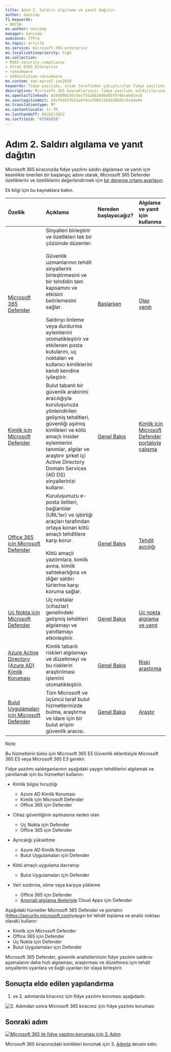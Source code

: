 ```yaml
---
title: Adım 2. Saldırı algılama ve yanıt dağıtın
author: dansimp
f1.keywords:
- NOCSH
ms.author: dansimp
manager: dansimp
audience: ITPro
ms.topic: article
ms.service: microsoft-365-enterprise
ms.localizationpriority: high
ms.collection:
- M365-security-compliance
- Strat_O365_Enterprise
- ransomware
- m365solution-ransomware
ms.custom: seo-marvel-jun2020
keywords: fidye yazılımı, insan tarafından çalıştırılan fidye yazılımı, insan tarafından çalıştırılan fidye yazılımı, HumOR, gasp saldırısı, fidye yazılımı saldırısı, şifreleme, kriptoviroloji, sıfır güven
description: Microsoft 365 kaynaklarınızı fidye yazılımı saldırılarına karşı korumak için Microsoft 365 Defender ve güvenlik sinyali kaynaklarını kullanın.
ms.openlocfilehash: d24d89019dc5ecf5a2bb30d8e85f974bcebd1ec8
ms.sourcegitcommit: d3ef9391f621e8f4ca70661184b3bb82c6cbda94
ms.translationtype: MT
ms.contentlocale: tr-TR
ms.lasthandoff: 09/02/2022
ms.locfileid: "67582658"
---
```

# <a name="step-2-deploy-attack-detection-and-response"></a>Adım 2. Saldırı algılama ve yanıt dağıtın

Microsoft 365 kiracınızda fidye yazılımı saldırı algılaması ve yanıtı için kesinlikle önerilen bir başlangıç adımı olarak, Microsoft 365 Defender özelliklerini ve özelliklerini değerlendirmek için [bir deneme ortamı ayarlayın](/microsoft-365/security/defender/eval-overview).

Ek bilgi için bu kaynaklara bakın.

| Özellik | Açıklama | Nereden başlayacağız? | Algılama ve yanıt için kullanma |
|:-------|:-----|:-------|:-------|
| [Microsoft 365 Defender](/microsoft-365/security/defender) | Sinyalleri birleştirir ve özellikleri tek bir çözümde düzenler. <br><br> Güvenlik uzmanlarının tehdit sinyallerini birleştirmesini ve bir tehdidin tam kapsamını ve etkisini belirlemesini sağlar. <br><br> Saldırıyı önleme veya durdurma eylemlerini otomatikleştirir ve etkilenen posta kutularını, uç noktaları ve kullanıcı kimliklerini kendi kendine iyileştirir. | [Başlarken](/microsoft-365/security/defender/get-started) | [Olay yanıtı](/microsoft-365/security/defender/incidents-overview) |
| [Kimlik için Microsoft Defender](/defender-for-identity/what-is) |  Bulut tabanlı bir güvenlik arabirimi aracılığıyla kuruluşunuza yönlendirilen gelişmiş tehditleri, güvenliği aşılmış kimlikleri ve kötü amaçlı insider eylemlerini tanımlar, algılar ve araştırır şirket içi Active Directory Domain Services (AD DS) sinyallerinizi kullanır. | [Genel Bakış](/defender-for-identity/what-is) | [Kimlik için Microsoft Defender portalıyla çalışma](/defender-for-identity/workspace-portal) |
| [Office 365 için Microsoft Defender](/microsoft-365/security/office-365-security) | Kuruluşunuzu e-posta iletileri, bağlantılar (URL'ler) ve işbirliği araçları tarafından ortaya konan kötü amaçlı tehditlere karşı korur. <br><br> Kötü amaçlı yazılımlara, kimlik avına, kimlik sahtekarlığına ve diğer saldırı türlerine karşı koruma sağlar. | [Genel Bakış](/microsoft-365/security/office-365-security/overview) | [Tehdit avcılığı](/microsoft-365/security/office-365-security/threat-hunting-in-threat-explorer) |
| [Uç Nokta için Microsoft Defender](/microsoft-365/security/defender-endpoint) | Uç noktalar (cihazlar) genelindeki gelişmiş tehditleri algılamayı ve yanıtlamayı etkinleştirir. | [Genel Bakış](/microsoft-365/security/defender-endpoint/microsoft-defender-endpoint)  | [Uç nokta algılama ve yanıt](/microsoft-365/security/defender-endpoint/overview-endpoint-detection-response) |
| [Azure Active Directory (Azure AD) Kimlik Koruması](/azure/active-directory/identity-protection/) | Kimlik tabanlı riskleri algılamayı ve düzeltmeyi ve bu risklerin araştırılması işlemini otomatikleştirir. | [Genel Bakış](/azure/active-directory/identity-protection/overview-identity-protection) | [Riski araştırma](/azure/active-directory/identity-protection/howto-identity-protection-investigate-risk) |
| [Bulut Uygulamaları için Microsoft Defender](/cloud-app-security) | Tüm Microsoft ve üçüncü taraf bulut hizmetlerinizde bulma, araştırma ve idare için bir bulut erişim güvenlik aracısı. | [Genel Bakış](/cloud-app-security/what-is-cloud-app-security) | [Araştır](/cloud-app-security/investigate) |

>[!Note]
>Bu hizmetlerin tümü için Microsoft 365 E5 Güvenlik eklentisiyle Microsoft 365 E5 veya Microsoft 365 E3 gerekir.
>

Fidye yazılımı saldırganlarının aşağıdaki yaygın tehditlerini algılamak ve yanıtlamak için bu hizmetleri kullanın:

- Kimlik bilgisi hırsızlığı

   - Azure AD Kimlik Koruması
   - Kimlik için Microsoft Defender
   - Office 365 için Defender

- Cihaz güvenliğinin aşılmasına neden olan

   - Uç Nokta için Defender
   - Office 365 için Defender

- Ayrıcalığı yükseltme

   - Azure AD Kimlik Koruması
   - Bulut Uygulamaları için Defender

- Kötü amaçlı uygulama davranışı

   - Bulut Uygulamaları için Defender

- Veri sızdırma, silme veya karşıya yükleme

   - Office 365 için Defender
   - [Anomali algılama ilkeleriyle](/cloud-app-security/anomaly-detection-policy#ransomware-activity) Cloud Apps için Defender

Aşağıdaki hizmetler Microsoft 365 Defender ve portalını (https://security.microsoft.com)yaygın bir tehdit toplama ve analiz noktası olarak) kullanır:

- Kimlik için Microsoft Defender
- Office 365 için Defender
- Uç Nokta için Defender
- Bulut Uygulamaları için Defender

Microsoft 365 Defender, güvenlik analistlerinizin fidye yazılımı saldırısı aşamalarını daha hızlı algılaması, araştırması ve düzeltmesi için tehdit sinyallerini uyarılara ve bağlı uyarıları bir olaya birleştirir.

## <a name="resulting-configuration"></a>Sonuçta elde edilen yapılandırma

1. ve 2. adımlarda kiracınız için fidye yazılımı koruması aşağıdadır.

![2. Adımdan sonra Microsoft 365 kiracınız için fidye yazılımı koruması](../media/ransomware-protection-microsoft-365/ransomware-protection-microsoft-365-architecture-step2.png)

## <a name="next-step"></a>Sonraki adım

[![Microsoft 365 ile fidye yazılımı koruması için 3. Adım](../media/ransomware-protection-microsoft-365/ransomware-protection-microsoft-365-step3.png)](ransomware-protection-microsoft-365-identities.md)

Microsoft 365 kiracınızdaki kimlikleri korumak için 3. [Adımla](ransomware-protection-microsoft-365-identities.md) devam edin.
